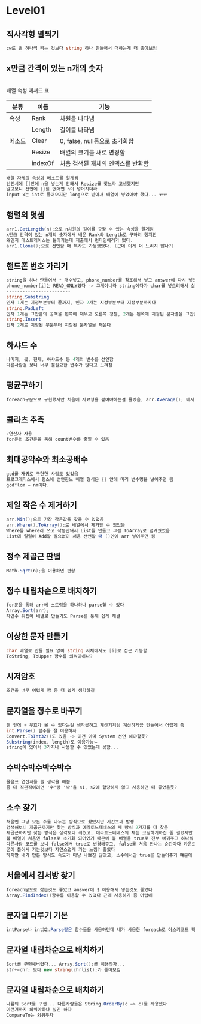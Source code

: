 # Level01

## 직사각형 별찍기

```cs
cw로 별 하나씩 찍는 것보다 string 하나 만들어서 더하는게 더 좋아보임
```

## x만큼 간격이 있는 n개의 숫자

<br/>
 배열 속성 메서드 표

| 분류   | 이름    | 기능                               |
| ------ | ------- | ---------------------------------- |
| 속성   | Rank    | 차원을 나타냄                      |
|        | Length  | 길이를 나타냄                      |
| 메소드 | Clear   | 0, false, null등으로 초기화함      |
|        | Resize  | 배열의 크기를 새로 변경함          |
|        | indexOf | 처음 검색된 개체의 인덱스를 반환함 |

```cs
배열 자체의 속성과 메소드를 알게됨
선언시에 []안에 n을 넣는게 안돼서 Resize를 찾느라 고생했지만
알고보니 선언에 {}를 없애면 n이 넣어지더라
input x는 int로 들어오지만 long으로 받아서 배열에 넣었어야 했다... ㅠㅠ
```

## 행렬의 덧셈

```cs
arr1.GetLength(n);으로 n차원의 길이를 구할 수 있는 속성을 알게됨
x만큼 간격이 있는 n개의 숫자에서 배운 Rank와 Length로 구하려 했지만
왜인지 테스트케이스는 돌아가는데 제출에서 런타임에러가 떴다.
arr1.Clone();으로 선언할 때 복사도 가능했었다. (근데 이게 더 느리지 않나?)
```

## 핸드폰 번호 가리기

```cs
string을 하나 만들어서 * 개수넣고, phone_number를 참조해서 넣고 answer에 다시 넣었다.
phone_number[i]는 READ_ONLY였다 -> 그게아니라 string에다가 char를 넣으려해서 실패한듯?
------------------------
string.Substring
인자 1개는 지정부분부터 끝까지, 인자 2개는 지정부분부터 지정부분까지다
string.PadLeft
인자 1개는 그만큼의 공백을 왼쪽에 채우고 오른쪽 정렬, 2개는 왼쪽에 지정된 문자열을 그만큼 채운다.
string.Insert
인자 2개로 지정된 부분부터 지정된 문자열을 채운다
```

## 하샤드 수

```cs
나머지, 몫, 현재, 하샤드수 등 4개의 변수를 선언함
다른사람걸 보니 너무 불필요한 변수가 많다고 느껴짐
```

## 평균구하기

```cs
foreach구문으로 구현했지만 처음에 자료형을 붙여야하는걸 몰랐음, arr.Average(); 매서드도 있음
```

## 콜라츠 추측

```cs
?연산자 사용
for문의 조건문을 통해 count변수를 줄일 수 있음
```

## 최대공약수와 최소공배수

```cs
gcd를 재귀로 구현한 사람도 있었음
프로그래머스에서 평소에 선언한느 배열 형식은 {} 안에 미리 변수명을 넣어주면 됨
gcd*lcm = nm이다.
```

## 제일 작은 수 제거하기

```cs
arr.Min();으로 가장 작은값을 찾을 수 있었음
arr.Where().ToArray();로 배열에서 제거할 수 있었음
Where를 where라 쓰고 작동안돼서 List를 만들고 그걸 ToArray로 넘겨줬었음
List에 일일이 Add할 필요없이 처음 선언할 때 ()안에 arr 넣어주면 됨
```

## 정수 제곱근 판별

```cs
Math.Sqrt(n);을 이용하면 편함
```

## 정수 내림차순으로 배치하기

```cs
for문을 통해 arr에 스트링을 하나하나 parse할 수 있다
Array.Sort(arr);
자연수 뒤집어 배열로 만들기도 Parse를 통해 쉽게 해결
```

## 이상한 문자 만들기

```cs
char 배열로 만들 필요 없이 string 자체에서도 [i]로 접근 가능함
ToString, ToUpper 함수를 외워야하나?
```

## 시저암호

```cs
조건을 너무 어렵게 짬 좀 더 쉽게 생각하길
```

## 문자열을 정수로 바꾸기

```cs
맨 앞에 + 부호가 올 수 있다는걸 생각못하고 계산기처럼 계산하게끔 만들어서 어렵게 품
int.Parse() 함수를 잘 이용하자
Convert.ToInt32()도 있음 -> 이건 아마 System 선언 해야할듯?
Substring(index, length)도 이용가능ㄴ
string에 있어서 3가지나 사용할 수 있었는데 못함...
```

## 수박수박수박수박수

```cs
물음표 연산자를 쓸 생각을 해봄
좀 더 직관적이려면 '수'랑 '박'을 s1, s2에 할당하지 않고 사용하면 더 좋았을듯?
```

## 소수 찾기

```cs
처음엔 그냥 모든 수를 나누는 방식으로 찾았지만 시간초과 발생
검색해보니 제곱근까지만 찾는 방식과 에라토느테네스의 체 방식 2가지를 더 찾음
제곱근까지만 찾는 방식은 생각보다 쉬웠고, 에라토느테네스의 체는 코딩하기까진 좀 걸렸지만 그래도 엄청난 효율이 느껴졌다.
불 배열이 처음엔 false로 초기화 되어있기 때문에 불 배열을 true로 전부 바꿔주고 하나씩 false로 바꿔서 true를 세는 방식을 선택했지만,
다른사람 코드를 보니 false에서 true로 변경해주고, false를 처음 만나는 순간마다 카운트를 세는 방식을 보고 좀 충격적이었다.
굳이 틀어서 가는것보다 자연스럽게 가는 느낌? 좋았다
하지만 내가 만든 방식도 속도가 마냥 나쁘진 않았고, 소수에서만 true를 만들어주기 떄문에 다른 문제에 응용 가능성이 보임
```

## 서울에서 김서방 찾기

```cs
foreach문으로 찾는것도 좋았고 answer에 $ 이용해서 넣는것도 좋았다
Array.FindIndex()함수를 이용할 수 있었다 근데 사용하기 좀 어렵네
```

## 문자열 다루기 기본

```cs
intParse나 int32.Parse같은 함수들을 사용하던데 내가 사용한 foreach로 아스키코드 확인하는게 가장 좋은거같음...
```

## 문자열 내림차순으로 배치하기

```cs
Sort를 구현해버렸다... Array.Sort();를 이용하자...
str+=chr; 보다 new string(chrlist);가 좋아보임
```

## 문자열 내림차순으로 배치하기

```cs
나름의 Sort를 구현... 다른사람들은 String.OrderBy(c => c)를 사용했다
이런거까지 외워야하나 싶긴 하다
CompareTo는 외워두자
```
